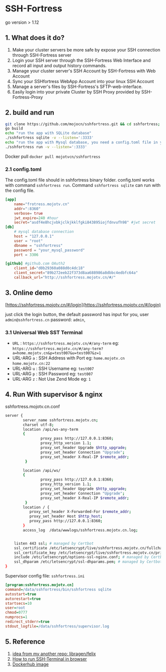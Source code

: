 # SSH-Fortress
go version > 1.12

## 1. What does it do?

1. Make your cluster servers be more safe by expose your SSH connection through SSH-Fortress server
2. Login your SSH server through the SSH-Fortress Web Interface and record all input and output history commands.
3. Manage your cluster server's SSH Account by SSH-Fortress with Web Account
4. Sync your SSHfortress WebApp Account into your linux SSH Account
5. Manage a server's files by SSH-Fortress's SFTP-web-interface.
6. Easily login into your private Cluster by SSH Proxy provided by SSH-Fortress-Proxy


## 2. build and run
```bash
git clone https://github.com/mojocn/sshfortress.git && cd sshfortress;
go build
echo "run the app with SQLite database"
./sshfortress sqlite -v --listen=':3333'
echo "run the app with Mysql database, you need a config.toml file in your sshfortress binary folder"
./sshfortress run -v --listen=':3333'

```
Docker pull `docker pull mojotvcn/sshfortress`

### 2.1 config.toml
The config.toml file should in sshfortress binary folder.  config.toml works with command `sshfortress run`. Command `sshfortress sqlite` can run with the config file.

```toml
[app]
    name="frotress.mojotv.cn"
    addr=":8360"
    verbose= true
    jwt_expire=240 #hour
    secret="asdf4e8hcjvbkjclkjkklfgki843895iojfdnvufh98" #jwt secret
[db]
    # mysql database connection
    host = "127.0.0.1"
    user = "root"
    dbname = "sshfortress"
    password = "your_mysql_password"
    port = 3306

[github] #github.com OAuth2
    client_id="d0b29360a088d0c4dc18"
    client_secret="89b272eeb22f373d8aa688986a8dbbc4edbfc64a"
    callback_url="http://sshfortress.mojotv.cn/#/"
```
## 3. Online demo

[https://sshfortress.mojotv.cn/#/login](https://sshfortress.mojotv.cn/#/login)

just click the login button, the default password has input for you, user `admin@sshfortress.cn` password: `admin`,

### 3.1 Universal Web SST Terminal

- `URL` : `https://sshfortress.mojotv.cn/#/any-term`  eg: `https://sshfortress.mojotv.cn/#/any-term?a=home.mojotv.cn&p=test007&u=test007&z=1`
- URL-ARG  `a` : SSH Address with Port eg: `home.mojotv.cn` `home.mojotv.cn:22`
- URL-ARG  `u` : SSH Username eg: `test007`
- URL-ARG  `p` : SSH Password eg: `test007`
- URL-ARG  `z` : Not Use Zend Mode eg: `1`


## 4. Run With supervisor & nginx

sshfortress.mojotv.cn.conf
```bash
server {
        server_name sshfortress.mojotv.cn;
        charset utf-8;
        location /api/ws-any-term
        {
                proxy_pass http://127.0.0.1:8360;
                proxy_http_version 1.1;
                proxy_set_header Upgrade $http_upgrade;
                proxy_set_header Connection "Upgrade";
                proxy_set_header X-Real-IP $remote_addr;
         }

        location /api/ws/
        {
                proxy_pass http://127.0.0.1:8360;
                proxy_http_version 1.1;
                proxy_set_header Upgrade $http_upgrade;
                proxy_set_header Connection "Upgrade";
                proxy_set_header X-Real-IP $remote_addr;
         }
        location / {
           proxy_set_header X-Forwarded-For $remote_addr;
           proxy_set_header Host $http_host;
           proxy_pass http://127.0.0.1:8360;
        }
        access_log  /data/wwwlogs/sshfortress.mojotv.cn.log;


    listen 443 ssl; # managed by Certbot
    ssl_certificate /etc/letsencrypt/live/sshfortress.mojotv.cn/fullchain.pem; # managed by Certbot
    ssl_certificate_key /etc/letsencrypt/live/sshfortress.mojotv.cn/privkey.pem; # managed by Certbot
    include /etc/letsencrypt/options-ssl-nginx.conf; # managed by Certbot
    ssl_dhparam /etc/letsencrypt/ssl-dhparams.pem; # managed by Certbot
}
```

Supervisor config file: `sshfortress.ini`
```ini
[program:sshfortress.mojotv.cn]
command=/data/sshfortress/bin/sshfortress sqlite
autostart=true
autorestart=true
startsecs=10
user=root
chmod=0777
numprocs=1
redirect_stderr=true
stdout_logfile=/data/sshfortress/supervisor.log
```

## 5. Reference

1. [idea from my another repo: libragen/felix](https://github.com/libragen/felix)
2. [How to run SSH-Terminal in browser](https://mojotv.cn/2019/05/27/xtermjs-go)
3. [Dockerhub image](https://hub.docker.com/r/mojotvcn/sshfortress/dockerfile)